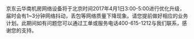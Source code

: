 京东云华南机房网络设备将于北京时间2017年4月1日3:00-5:00进行优化升级，届时会有1~3分钟网络抖动，丢包等网络质量下降现象。请您提前做好相应的业务计划。此期间如有问题您可以通过工单或服务电话400-615-1212与我们联系，感谢您的支持。
